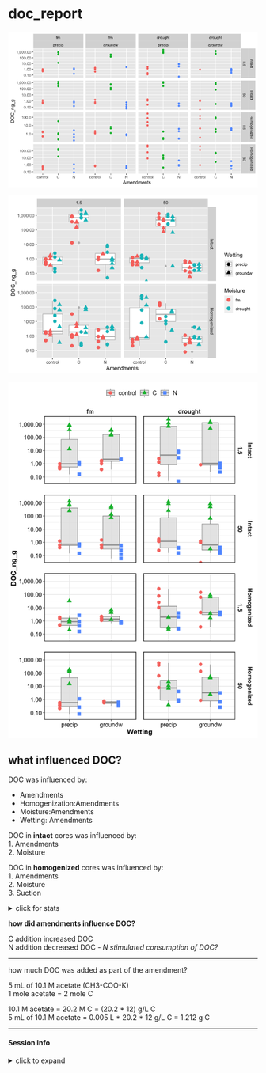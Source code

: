 doc\_report
================

![](markdown/fticr2/doc_plot1-1.png)<!-- -->

![](markdown/fticr2/doc_plot2-1.png)<!-- -->

![](markdown/fticr2/doc_plot_boxplot2-1.png)<!-- -->

## what influenced DOC?

DOC was influenced by:

  - Amendments
  - Homogenization:Amendments
  - Moisture:Amendments
  - Wetting: Amendments

DOC in **intact** cores was influenced by:  
1\. Amendments  
2\. Moisture

DOC in **homogenized** cores was influenced by:  
1\. Amendments  
2\. Moisture  
3\. Suction

<details>

<summary>click for stats</summary>

overall ANOVA

    #> Anova Table (Type III tests)
    #> 
    #> Response: (DOC_ng_g)
    #>                            Sum Sq  Df F value    Pr(>F)    
    #> (Intercept)                 27016   1  0.5540   0.45786    
    #> Homogenization               2880   1  0.0591   0.80832    
    #> Suction                     26023   1  0.5336   0.46622    
    #> Moisture                   181596   1  3.7238   0.05553 .  
    #> Wetting                      2463   1  0.0505   0.82250    
    #> Amendments                4276677   2 43.8491 1.011e-15 ***
    #> Homogenization:Suction     139077   1  2.8519   0.09334 .  
    #> Homogenization:Moisture     88448   1  1.8137   0.18009    
    #> Homogenization:Wetting      32370   1  0.6638   0.41652    
    #> Homogenization:Amendments 4709620   2 48.2881 < 2.2e-16 ***
    #> Suction:Moisture           127599   1  2.6166   0.10785    
    #> Suction:Wetting             74563   1  1.5290   0.21820    
    #> Suction:Amendments         224976   2  2.3067   0.10311    
    #> Moisture:Wetting            37310   1  0.7651   0.38314    
    #> Moisture:Amendments        423724   2  4.3445   0.01465 *  
    #> Wetting:Amendments         330851   2  3.3922   0.03623 *  
    #> Residuals                 7314884 150                      
    #> ---
    #> Signif. codes:  
    #> 0 '***' 0.001 '**' 0.01 '*' 0.05 '.' 0.1 ' ' 1

intact cores

    #> Anova Table (Type III tests)
    #> 
    #> Response: DOC_ng_g
    #>                      Sum Sq Df F value    Pr(>F)    
    #> (Intercept)           39639  1  0.5001  0.481830    
    #> Amendments          2723785  2 17.1826 8.798e-07 ***
    #> Suction              137950  1  1.7405  0.191439    
    #> Moisture              93109  1  1.1747  0.282205    
    #> Wetting                9322  1  0.1176  0.732683    
    #> Amendments:Suction   315585  2  1.9908  0.144351    
    #> Amendments:Moisture  796557  2  5.0250  0.009177 ** 
    #> Amendments:Wetting   475696  2  3.0009  0.056277 .  
    #> Suction:Moisture     472656  1  5.9634  0.017173 *  
    #> Suction:Wetting       56533  1  0.7133  0.401282    
    #> Moisture:Wetting      20242  1  0.2554  0.614916    
    #> Residuals           5468924 69                      
    #> ---
    #> Signif. codes:  
    #> 0 '***' 0.001 '**' 0.01 '*' 0.05 '.' 0.1 ' ' 1

homogenized cores

    #> Anova Table (Type III tests)
    #> 
    #> Response: DOC_ng_g
    #>                     Sum Sq Df F value    Pr(>F)    
    #> (Intercept)           3187  1  0.4588 0.5003570    
    #> Amendments           10579  2  0.7615 0.4706979    
    #> Suction              25033  1  3.6037 0.0616581 .  
    #> Moisture             78688  1 11.3281 0.0012274 ** 
    #> Wetting               1679  1  0.2417 0.6244758    
    #> Amendments:Suction   23338  2  1.6799 0.1936160    
    #> Amendments:Moisture 131288  2  9.4502 0.0002268 ***
    #> Amendments:Wetting    4487  2  0.3230 0.7250408    
    #> Suction:Moisture      3615  1  0.5204 0.4729891    
    #> Suction:Wetting       1827  1  0.2630 0.6096644    
    #> Moisture:Wetting         1  1  0.0002 0.9896456    
    #> Residuals           500132 72                      
    #> ---
    #> Signif. codes:  
    #> 0 '***' 0.001 '**' 0.01 '*' 0.05 '.' 0.1 ' ' 1

</details>

**how did amendments influence DOC?**

C addition increased DOC  
N addition decreased DOC - *N stimulated consumption of DOC?*

-----

how much DOC was added as part of the amendment?

5 mL of 10.1 M acetate (CH3-COO-K)  
1 mole acetate = 2 mole C

10.1 M acetate = 20.2 M C = (20.2 \* 12) g/L C  
5 mL of 10.1 M acetate = 0.005 L \* 20.2 \* 12 g/L C = 1.212 g C

-----

#### Session Info

<details>

<summary>click to expand</summary>

Date run: 2020-08-13

    #> R version 4.0.2 (2020-06-22)
    #> Platform: x86_64-apple-darwin17.0 (64-bit)
    #> Running under: macOS Catalina 10.15.6
    #> 
    #> Matrix products: default
    #> BLAS:   /System/Library/Frameworks/Accelerate.framework/Versions/A/Frameworks/vecLib.framework/Versions/A/libBLAS.dylib
    #> LAPACK: /Library/Frameworks/R.framework/Versions/4.0/Resources/lib/libRlapack.dylib
    #> 
    #> locale:
    #> [1] en_US.UTF-8/en_US.UTF-8/en_US.UTF-8/C/en_US.UTF-8/en_US.UTF-8
    #> 
    #> attached base packages:
    #> [1] stats     graphics  grDevices utils     datasets 
    #> [6] methods   base     
    #> 
    #> other attached packages:
    #>  [1] drake_7.12.4    ggbiplot_0.55   PNWColors_0.1.0
    #>  [4] forcats_0.5.0   stringr_1.4.0   dplyr_1.0.1    
    #>  [7] purrr_0.3.4     readr_1.3.1     tidyr_1.1.1    
    #> [10] tibble_3.0.3    ggplot2_3.3.2   tidyverse_1.3.0
    #> 
    #> loaded via a namespace (and not attached):
    #>  [1] progress_1.2.2    storr_1.2.1       xfun_0.16        
    #>  [4] tidyselect_1.1.0  haven_2.3.1       colorspace_1.4-1 
    #>  [7] vctrs_0.3.2       generics_0.0.2    htmltools_0.5.0  
    #> [10] yaml_2.2.1        blob_1.2.1        rlang_0.4.7      
    #> [13] pillar_1.4.6      txtq_0.2.3        glue_1.4.1       
    #> [16] withr_2.2.0       DBI_1.1.0         dbplyr_1.4.4     
    #> [19] modelr_0.1.8      readxl_1.3.1      lifecycle_0.2.0  
    #> [22] plyr_1.8.6        munsell_0.5.0     gtable_0.3.0     
    #> [25] cellranger_1.1.0  rvest_0.3.6       evaluate_0.14    
    #> [28] knitr_1.29        parallel_4.0.2    fansi_0.4.1      
    #> [31] broom_0.7.0       Rcpp_1.0.5        scales_1.1.1     
    #> [34] backports_1.1.8   filelock_1.0.2    jsonlite_1.7.0   
    #> [37] farver_2.0.3      fs_1.5.0          hms_0.5.3        
    #> [40] digest_0.6.25     stringi_1.4.6     grid_4.0.2       
    #> [43] cli_2.0.2         tools_4.0.2       magrittr_1.5     
    #> [46] base64url_1.4     crayon_1.3.4      pkgconfig_2.0.3  
    #> [49] ellipsis_0.3.1    prettyunits_1.1.1 xml2_1.3.2       
    #> [52] reprex_0.3.0      lubridate_1.7.9   rmarkdown_2.3    
    #> [55] assertthat_0.2.1  httr_1.4.2        rstudioapi_0.11  
    #> [58] R6_2.4.1          igraph_1.2.5      compiler_4.0.2

</details>

